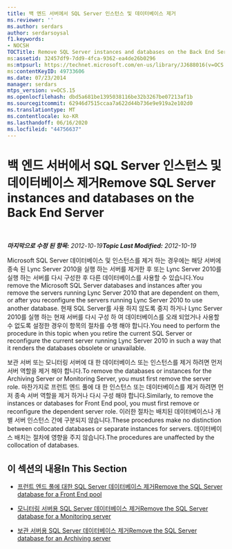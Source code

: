 ```yaml
---
title: 백 엔드 서버에서 SQL Server 인스턴스 및 데이터베이스 제거
ms.reviewer: ''
ms.author: serdars
author: serdarsoysal
f1.keywords:
- NOCSH
TOCTitle: Remove SQL Server instances and databases on the Back End Server
ms:assetid: 32457df9-7dd9-4fca-9362-ea4de26b0296
ms:mtpsurl: https://technet.microsoft.com/en-us/library/JJ688016(v=OCS.15)
ms:contentKeyID: 49733606
ms.date: 07/23/2014
manager: serdars
mtps_version: v=OCS.15
ms.openlocfilehash: dbd5a681be1395038116be32b3267be07213af1b
ms.sourcegitcommit: 62946d7515ccaa7a622d44b736e9e919a2e102d0
ms.translationtype: MT
ms.contentlocale: ko-KR
ms.lasthandoff: 06/16/2020
ms.locfileid: "44756637"
---
```

<div data-xmlns="http://www.w3.org/1999/xhtml">

<div class="topic" data-xmlns="http://www.w3.org/1999/xhtml" data-msxsl="urn:schemas-microsoft-com:xslt" data-cs="https://msdn.microsoft.com/">

<div data-asp="https://msdn2.microsoft.com/asp">

# <a name="remove-sql-server-instances-and-databases-on-the-back-end-server"></a><span data-ttu-id="0e4b1-102">백 엔드 서버에서 SQL Server 인스턴스 및 데이터베이스 제거</span><span class="sxs-lookup"><span data-stu-id="0e4b1-102">Remove SQL Server instances and databases on the Back End Server</span></span>

</div>

<div id="mainSection">

<div id="mainBody">

<span> </span>

<span data-ttu-id="0e4b1-103">_**마지막으로 수정 된 항목:** 2012-10-19_</span><span class="sxs-lookup"><span data-stu-id="0e4b1-103">_**Topic Last Modified:** 2012-10-19_</span></span>

<span data-ttu-id="0e4b1-104">Microsoft SQL Server 데이터베이스 및 인스턴스를 제거 하는 경우에는 해당 서버에 종속 된 Lync Server 2010을 실행 하는 서버를 제거한 후 또는 Lync Server 2010를 실행 하는 서버를 다시 구성한 후 다른 데이터베이스를 사용할 수 있습니다.</span><span class="sxs-lookup"><span data-stu-id="0e4b1-104">You remove the Microsoft SQL Server databases and instances after you remove the servers running Lync Server 2010 that are dependent on them, or after you reconfigure the servers running Lync Server 2010 to use another database.</span></span> <span data-ttu-id="0e4b1-105">현재 SQL Server를 사용 하지 않도록 중지 하거나 Lync Server 2010를 실행 하는 현재 서버를 다시 구성 하 여 데이터베이스를 오래 되었거나 사용할 수 없도록 설정한 경우이 항목의 절차를 수행 해야 합니다.</span><span class="sxs-lookup"><span data-stu-id="0e4b1-105">You need to perform the procedure in this topic when you retire the current SQL Server or reconfigure the current server running Lync Server 2010 in such a way that it renders the databases obsolete or unavailable.</span></span>

<span data-ttu-id="0e4b1-106">보관 서버 또는 모니터링 서버에 대 한 데이터베이스 또는 인스턴스를 제거 하려면 먼저 서버 역할을 제거 해야 합니다.</span><span class="sxs-lookup"><span data-stu-id="0e4b1-106">To remove the databases or instances for the Archiving Server or Monitoring Server, you must first remove the server role.</span></span> <span data-ttu-id="0e4b1-107">마찬가지로 프런트 엔드 풀에 대 한 인스턴스 또는 데이터베이스를 제거 하려면 먼저 종속 서버 역할을 제거 하거나 다시 구성 해야 합니다.</span><span class="sxs-lookup"><span data-stu-id="0e4b1-107">Similarly, to remove the instances or databases for Front End pool, you must first remove or reconfigure the dependent server role.</span></span> <span data-ttu-id="0e4b1-108">이러한 절차는 배치된 데이터베이스나 개별 서버 인스턴스 간에 구분되지 않습니다.</span><span class="sxs-lookup"><span data-stu-id="0e4b1-108">These procedures make no distinction between collocated databases or separate instances for servers.</span></span> <span data-ttu-id="0e4b1-109">데이터베이스 배치는 절차에 영향을 주지 않습니다.</span><span class="sxs-lookup"><span data-stu-id="0e4b1-109">The procedures are unaffected by the collocation of databases.</span></span>

<div>

## <a name="in-this-section"></a><span data-ttu-id="0e4b1-110">이 섹션의 내용</span><span class="sxs-lookup"><span data-stu-id="0e4b1-110">In This Section</span></span>

  - [<span data-ttu-id="0e4b1-111">프런트 엔드 풀에 대한 SQL Server 데이터베이스 제거</span><span class="sxs-lookup"><span data-stu-id="0e4b1-111">Remove the SQL Server database for a Front End pool</span></span>](remove-the-sql-server-database-for-a-front-end-pool.md)

  - [<span data-ttu-id="0e4b1-112">모니터링 서버용 SQL Server 데이터베이스 제거</span><span class="sxs-lookup"><span data-stu-id="0e4b1-112">Remove the SQL Server database for a Monitoring server</span></span>](remove-the-sql-server-database-for-a-monitoring-server.md)

  - [<span data-ttu-id="0e4b1-113">보관 서버용 SQL Server 데이터베이스 제거</span><span class="sxs-lookup"><span data-stu-id="0e4b1-113">Remove the SQL Server database for an Archiving server</span></span>](remove-the-sql-server-database-for-an-archiving-server.md)

</div>

</div>

<span> </span>

</div>

</div>

</div>

